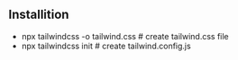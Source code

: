 ## Installition

* npx tailwindcss -o tailwind.css # create tailwind.css file
* npx tailwindcss init # create tailwind.config.js